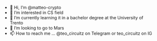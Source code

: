- 👋 Hi, I’m @matteo-crypto
- 👀 I’m interested in CS field
- 🌱 I’m currently learning it in a bachelor degree at the University of Trento 
- 🚀 I’m looking to go to Mars
- 📫 How to reach me ... @teo_circuitz on Telegram or teo_circuitz on IG

<!---
matteo-crypto/matteo-crypto is a ✨ special ✨ repository because its `README.md` (this file) appears on your GitHub profile.
You can click the Preview link to take a look at your changes.
--->
